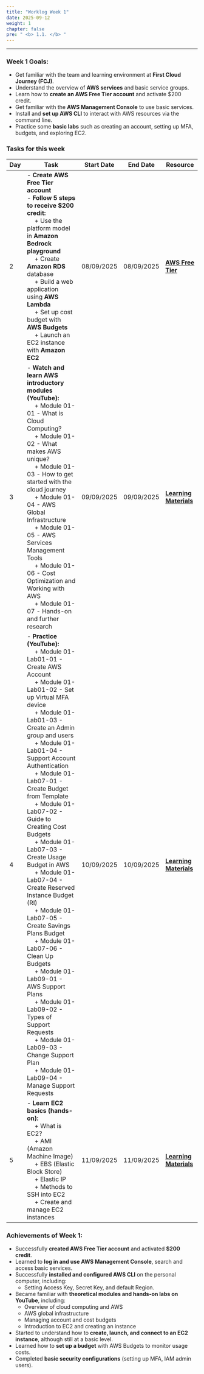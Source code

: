 ```yaml
---
title: "Worklog Week 1"
date: 2025-09-12
weight: 1
chapter: false
pre: " <b> 1.1. </b> "
---
```

---

### Week 1 Goals:

* Get familiar with the team and learning environment at **First Cloud Journey (FCJ)**.  
* Understand the overview of **AWS services** and basic service groups.  
* Learn how to **create an AWS Free Tier account** and activate $200 credit.  
* Get familiar with the **AWS Management Console** to use basic services.  
* Install and **set up AWS CLI** to interact with AWS resources via the command line.  
* Practice some **basic labs** such as creating an account, setting up MFA, budgets, and exploring EC2.  

### Tasks for this week

| Day | Task | Start Date | End Date | Resource |
|-----|------------|---------------|-----------------|----------------|
| 2   | - **Create AWS Free Tier account** <br> - **Follow 5 steps to receive $200 credit:** <br>&emsp; + Use the platform model in **Amazon Bedrock playground** <br>&emsp; + Create **Amazon RDS** database <br>&emsp; + Build a web application using **AWS Lambda** <br>&emsp; + Set up cost budget with **AWS Budgets** <br>&emsp; + Launch an EC2 instance with **Amazon EC2** | 08/09/2025 | 08/09/2025 | **[AWS Free Tier](https://console.aws.amazon.com/console/home)** |
| 3   | - **Watch and learn AWS introductory modules (YouTube):** <br>&emsp; + Module 01-01 - What is Cloud Computing? <br>&emsp; + Module 01-02 - What makes AWS unique? <br>&emsp; + Module 01-03 - How to get started with the cloud journey <br>&emsp; + Module 01-04 - AWS Global Infrastructure <br>&emsp; + Module 01-05 - AWS Services Management Tools <br>&emsp; + Module 01-06 - Cost Optimization and Working with AWS <br>&emsp; + Module 01-07 - Hands-on and further research | 09/09/2025 | 09/09/2025 | **[Learning Materials](https://www.youtube.com/watch?v=HxYZAK1coOI&list=PLahN4TLWtox2a3vElknwzU_urND8hLn1i&index=4)** |
| 4   | - **Practice (YouTube):** <br>&emsp; + Module 01-Lab01-01 - Create AWS Account <br>&emsp; + Module 01-Lab01-02 - Set up Virtual MFA device <br>&emsp; + Module 01-Lab01-03 - Create an Admin group and users <br>&emsp; + Module 01-Lab01-04 - Support Account Authentication <br>&emsp; + Module 01-Lab07-01 - Create Budget from Template <br>&emsp; + Module 01-Lab07-02 - Guide to Creating Cost Budgets <br>&emsp; + Module 01-Lab07-03 - Create Usage Budget in AWS <br>&emsp; + Module 01-Lab07-04 - Create Reserved Instance Budget (RI) <br>&emsp; + Module 01-Lab07-05 - Create Savings Plans Budget <br>&emsp; + Module 01-Lab07-06 - Clean Up Budgets <br>&emsp; + Module 01-Lab09-01 - AWS Support Plans <br>&emsp; + Module 01-Lab09-02 - Types of Support Requests <br>&emsp; + Module 01-Lab09-03 - Change Support Plan <br>&emsp; + Module 01-Lab09-04 - Manage Support Requests | 10/09/2025 | 10/09/2025 | **[Learning Materials](https://www.youtube.com/watch?v=HxYZAK1coOI&list=PLahN4TLWtox2a3vElknwzU_urND8hLn1i&index=4)** |
| 5   | - **Learn EC2 basics (hands-on):** <br>&emsp; + What is EC2? <br>&emsp; + AMI (Amazon Machine Image) <br>&emsp; + EBS (Elastic Block Store) <br>&emsp; + Elastic IP <br>&emsp; + Methods to SSH into EC2 <br>&emsp; + Create and manage EC2 instances | 11/09/2025 | 11/09/2025 | **[Learning Materials](https://000004.awsstudygroup.com/vi/)** |

### Achievements of Week 1:

* Successfully **created AWS Free Tier account** and activated **$200 credit**.  
* Learned to **log in and use AWS Management Console**, search and access basic services.  
* Successfully **installed and configured AWS CLI** on the personal computer, including:
  * Setting Access Key, Secret Key, and default Region.  
* Became familiar with **theoretical modules and hands-on labs on YouTube**, including:
  * Overview of cloud computing and AWS  
  * AWS global infrastructure  
  * Managing account and cost budgets  
  * Introduction to EC2 and creating an instance  
* Started to understand how to **create, launch, and connect to an EC2 instance**, although still at a basic level.  
* Learned how to **set up a budget** with AWS Budgets to monitor usage costs.  
* Completed **basic security configurations** (setting up MFA, IAM admin users).
